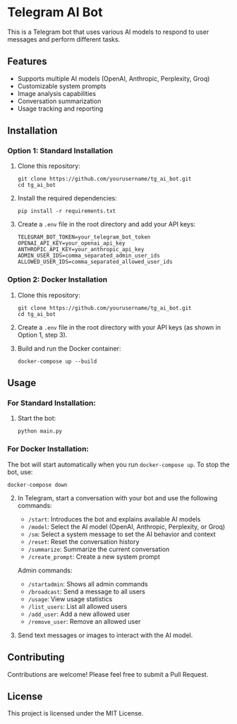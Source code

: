 # Telegram AI Bot

This is a Telegram bot that uses various AI models to respond to user messages and perform different tasks.

## Features

- Supports multiple AI models (OpenAI, Anthropic, Perplexity, Groq)
- Customizable system prompts
- Image analysis capabilities
- Conversation summarization
- Usage tracking and reporting

## Installation

### Option 1: Standard Installation

1. Clone this repository:
   ```
   git clone https://github.com/yourusername/tg_ai_bot.git
   cd tg_ai_bot
   ```

2. Install the required dependencies:
   ```
   pip install -r requirements.txt
   ```

3. Create a `.env` file in the root directory and add your API keys:
   ```
   TELEGRAM_BOT_TOKEN=your_telegram_bot_token
   OPENAI_API_KEY=your_openai_api_key
   ANTHROPIC_API_KEY=your_anthropic_api_key
   ADMIN_USER_IDS=comma_separated_admin_user_ids
   ALLOWED_USER_IDS=comma_separated_allowed_user_ids
   ```

### Option 2: Docker Installation

1. Clone this repository:
   ```
   git clone https://github.com/yourusername/tg_ai_bot.git
   cd tg_ai_bot
   ```

2. Create a `.env` file in the root directory with your API keys (as shown in Option 1, step 3).

3. Build and run the Docker container:
   ```
   docker-compose up --build
   ```

## Usage

### For Standard Installation:

1. Start the bot:
   ```
   python main.py
   ```

### For Docker Installation:

The bot will start automatically when you run `docker-compose up`. To stop the bot, use:
```
docker-compose down
```

2. In Telegram, start a conversation with your bot and use the following commands:

   - `/start`: Introduces the bot and explains available AI models
   - `/model`: Select the AI model (OpenAI, Anthropic, Perplexity, or Groq)
   - `/sm`: Select a system message to set the AI behavior and context
   - `/reset`: Reset the conversation history
   - `/summarize`: Summarize the current conversation
   - `/create_prompt`: Create a new system prompt

   Admin commands:
   - `/startadmin`: Shows all admin commands
   - `/broadcast`: Send a message to all users
   - `/usage`: View usage statistics
   - `/list_users`: List all allowed users
   - `/add_user`: Add a new allowed user
   - `/remove_user`: Remove an allowed user

3. Send text messages or images to interact with the AI model.

## Contributing

Contributions are welcome! Please feel free to submit a Pull Request.

## License

This project is licensed under the MIT License.
